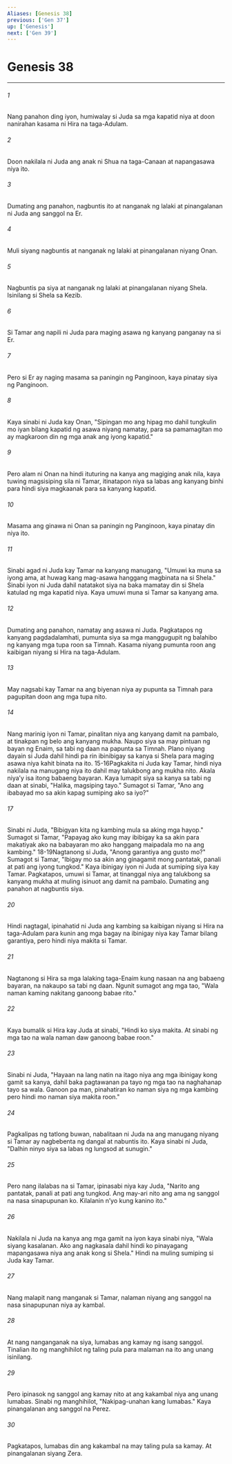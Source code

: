 ```yaml
---
Aliases: [Genesis 38]
previous: ['Gen 37']
up: ['Genesis']
next: ['Gen 39']
---
```

# Genesis 38

***






















###### 1 










Nang panahon ding iyon, humiwalay si Juda sa mga kapatid niya at doon nanirahan kasama ni Hira na taga-Adulam. 





















###### 2 










Doon nakilala ni Juda ang anak ni Shua na taga-Canaan at napangasawa niya ito. 





















###### 3 










Dumating ang panahon, nagbuntis ito at nanganak ng lalaki at pinangalanan ni Juda ang sanggol na Er. 





















###### 4 










Muli siyang nagbuntis at nanganak ng lalaki at pinangalanan niyang Onan. 





















###### 5 










Nagbuntis pa siya at nanganak ng lalaki at pinangalanan niyang Shela. Isinilang si Shela sa Kezib. 





















###### 6 










Si Tamar ang napili ni Juda para maging asawa ng kanyang panganay na si Er. 





















###### 7 










Pero si Er ay naging masama sa paningin ng Panginoon, kaya pinatay siya ng Panginoon. 





















###### 8 










Kaya sinabi ni Juda kay Onan, "Sipingan mo ang hipag mo dahil tungkulin mo iyan bilang kapatid ng asawa niyang namatay, para sa pamamagitan mo ay magkaroon din ng mga anak ang iyong kapatid." 





















###### 9 










Pero alam ni Onan na hindi ituturing na kanya ang magiging anak nila, kaya tuwing magsisiping sila ni Tamar, itinatapon niya sa labas ang kanyang binhi para hindi siya magkaanak para sa kanyang kapatid. 





















###### 10 










Masama ang ginawa ni Onan sa paningin ng Panginoon, kaya pinatay din niya ito. 





















###### 11 










Sinabi agad ni Juda kay Tamar na kanyang manugang, "Umuwi ka muna sa iyong ama, at huwag kang mag-asawa hanggang magbinata na si Shela." Sinabi iyon ni Juda dahil natatakot siya na baka mamatay din si Shela katulad ng mga kapatid niya. Kaya umuwi muna si Tamar sa kanyang ama. 





















###### 12 










Dumating ang panahon, namatay ang asawa ni Juda. Pagkatapos ng kanyang pagdadalamhati, pumunta siya sa mga manggugupit ng balahibo ng kanyang mga tupa roon sa Timnah. Kasama niyang pumunta roon ang kaibigan niyang si Hira na taga-Adulam. 





















###### 13 










May nagsabi kay Tamar na ang biyenan niya ay pupunta sa Timnah para pagupitan doon ang mga tupa nito. 





















###### 14 










Nang marinig iyon ni Tamar, pinalitan niya ang kanyang damit na pambalo, at tinakpan ng belo ang kanyang mukha. Naupo siya sa may pintuan ng bayan ng Enaim, sa tabi ng daan na papunta sa Timnah. Plano niyang dayain si Juda dahil hindi pa rin ibinibigay sa kanya si Shela para maging asawa niya kahit binata na ito. 15-16Pagkakita ni Juda kay Tamar, hindi niya nakilala na manugang niya ito dahil may talukbong ang mukha nito. Akala niyaʼy isa itong babaeng bayaran. Kaya lumapit siya sa kanya sa tabi ng daan at sinabi, "Halika, magsiping tayo." Sumagot si Tamar, "Ano ang ibabayad mo sa akin kapag sumiping ako sa iyo?" 





















###### 17 










Sinabi ni Juda, "Bibigyan kita ng kambing mula sa aking mga hayop." Sumagot si Tamar, "Papayag ako kung may ibibigay ka sa akin para makatiyak ako na babayaran mo ako hanggang maipadala mo na ang kambing." 18-19Nagtanong si Juda, "Anong garantiya ang gusto mo?" Sumagot si Tamar, "Ibigay mo sa akin ang ginagamit mong pantatak, panali at pati ang iyong tungkod." Kaya ibinigay iyon ni Juda at sumiping siya kay Tamar. Pagkatapos, umuwi si Tamar, at tinanggal niya ang talukbong sa kanyang mukha at muling isinuot ang damit na pambalo. Dumating ang panahon at nagbuntis siya. 





















###### 20 










Hindi nagtagal, ipinahatid ni Juda ang kambing sa kaibigan niyang si Hira na taga-Adulam para kunin ang mga bagay na ibinigay niya kay Tamar bilang garantiya, pero hindi niya makita si Tamar. 





















###### 21 










Nagtanong si Hira sa mga lalaking taga-Enaim kung nasaan na ang babaeng bayaran, na nakaupo sa tabi ng daan. Ngunit sumagot ang mga tao, "Wala naman kaming nakitang ganoong babae rito." 





















###### 22 










Kaya bumalik si Hira kay Juda at sinabi, "Hindi ko siya makita. At sinabi ng mga tao na wala naman daw ganoong babae roon." 





















###### 23 










Sinabi ni Juda, "Hayaan na lang natin na itago niya ang mga ibinigay kong gamit sa kanya, dahil baka pagtawanan pa tayo ng mga tao na naghahanap tayo sa wala. Ganoon pa man, pinahatiran ko naman siya ng mga kambing pero hindi mo naman siya makita roon." 





















###### 24 










Pagkalipas ng tatlong buwan, nabalitaan ni Juda na ang manugang niyang si Tamar ay nagbebenta ng dangal at nabuntis ito. Kaya sinabi ni Juda, "Dalhin ninyo siya sa labas ng lungsod at sunugin." 





















###### 25 










Pero nang ilalabas na si Tamar, ipinasabi niya kay Juda, "Narito ang pantatak, panali at pati ang tungkod. Ang may-ari nito ang ama ng sanggol na nasa sinapupunan ko. Kilalanin nʼyo kung kanino ito." 





















###### 26 










Nakilala ni Juda na kanya ang mga gamit na iyon kaya sinabi niya, "Wala siyang kasalanan. Ako ang nagkasala dahil hindi ko pinayagang mapangasawa niya ang anak kong si Shela." Hindi na muling sumiping si Juda kay Tamar. 





















###### 27 










Nang malapit nang manganak si Tamar, nalaman niyang ang sanggol na nasa sinapupunan niya ay kambal. 





















###### 28 










At nang nanganganak na siya, lumabas ang kamay ng isang sanggol. Tinalian ito ng manghihilot ng taling pula para malaman na ito ang unang isinilang. 





















###### 29 










Pero ipinasok ng sanggol ang kamay nito at ang kakambal niya ang unang lumabas. Sinabi ng manghihilot, "Nakipag-unahan kang lumabas." Kaya pinangalanan ang sanggol na Perez. 





















###### 30 










Pagkatapos, lumabas din ang kakambal na may taling pula sa kamay. At pinangalanan siyang Zera.
